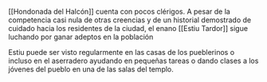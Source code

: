 [[Hondonada del Halcón]] cuenta con pocos clérigos. A pesar de la competencia casi nula de otras creencias y de un historial demostrado de cuidado hacia los residentes de la ciudad, el enano [[Estiu Tardor]] sigue luchando por ganar adeptos en la población

Estiu puede ser visto regularmente en las casas de los pueblerinos o incluso en el aserradero ayudando en pequeñas tareas o dando clases a los jóvenes del pueblo en una de las salas del templo.